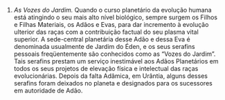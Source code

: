 ﻿1. <em>As Vozes do Jardim.</em> Quando o curso planetário da evolução humana está atingindo o seu mais alto nível biológico, sempre surgem os Filhos e Filhas Materiais, os Adãos e Evas, para dar incremento à evolução ulterior das raças com a contribuição factual do seu plasma vital superior. A sede-central planetária desse Adão e dessa Eva é denominada usualmente de Jardim do Éden, e os seus serafins pessoais freqüentemente são conhecidos como as “Vozes do Jardim”. Tais serafins prestam um serviço inestimável aos Adãos Planetários em todos os seus projetos de elevação física e intelectual das raças evolucionárias. Depois da falta Adâmica, em Urântia, alguns desses serafins foram deixados no planeta e designados para os sucessores em autoridade de Adão.